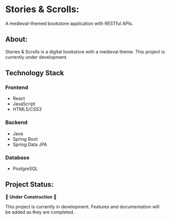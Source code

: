 # Stories & Scrolls:

A medieval-themed bookstore application with RESTful APIs.

## About:

Stories & Scrolls is a digital bookstore with a medieval theme. This project is currently under development.

## Technology Stack

  ### Frontend
  - React
  - JavaScript
  - HTML5/CSS3

  ### Backend
  - Java
  - Spring Boot
  - Spring Data JPA

  ### Database
  - PostgreSQL
## Project Status:

🚧 **Under Construction** 🚧

This project is currently in development. Features and documentation will be added as they are completed.
